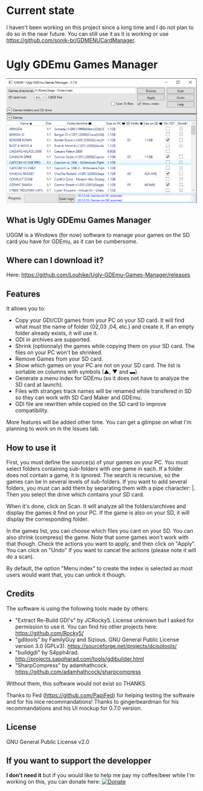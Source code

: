 # Current state
I haven't been working on this project since a long time and I do not plan to do so in the near future. You can still use it as it is working or use https://github.com/sonik-br/GDMENUCardManager.

# Ugly GDEmu Games Manager
![alt text](./capture1.png)

## What is Ugly GDEmu Games Manager
UGGM is a Windows (for now) software to manage your games on the SD card you have for GDEmu, as it can be cumbersome.

## Where can I download it?
Here: https://github.com/Louhike/Ugly-GDEmu-Games-Manager/releases

## Features
It allows you to:
* Copy your GDI/CDI games from your PC on your SD card. It will find what must the name of folder (02,03 ,04, etc.) and create it. If an empty folder already exists, it will use it.
* GDI in archives are supported.
* Shrink (optionnaly) the games while copying them on your SD card. The files on your PC won't be shrinked.
* Remove Games from your SD card.
* Show which games on your PC are not on your SD card. The list is sortable on columns with symbols (▲, ▼ and ▬).
* Generate a menu index for GDEmu (so it does not have to analyze the SD card at launch).
* Files with stranges track names will be renamed while transfered in SD so they can work with SD Card Maker and GDEmu.
* GDI file are rewritten while copied on the SD card to improve compatibility.

More features will be added other time. You can get a glimpse on what I'm planning to work on in the Issues tab.

## How to use it
First, you must define the source(s) of your games on your PC. You must select folders containing sub-folders with one game in each. If a folder does not contain a game, it is ignored. The search is recursive, so the games can be in several levels of sub-folders. If you want to add several folders, you must can add them by separating them with a pipe character: |. Then you select the drive which contains your SD card.

When it's done, click on Scan. It will analyze all the folders/archives and display the games it find on your PC. If the game is also on your SD, it will display the corresponding folder.

In the games list, you can choose which files you cant on your SD. You can also shrink (compress) the game. Note that some games won't work with that though. Check the actions you want to apply, and then click on "Apply". You can click on "Undo" if you want to cancel the actions (please note it will do a scan).

By default, the option "Menu index" to create the index is selected as most users would want that, you can untick it though.

## Credits
The software is using the following tools made by others:
* "Extract Re-Build GDI's" by JCRocky5. License unknown but I asked for permission to use it. You can find his other projects here: https://github.com/Rocky5/
* "gditools" by FamilyGuy and Sizious. GNU General Public License version 3.0 (GPLv3). https://sourceforge.net/projects/dcisotools/
* "buildgdi" by S4pph4rad. http://projects.sappharad.com/tools/gdibuilder.html
* "SharpCompress" by adamhathcock. https://github.com/adamhathcock/sharpcompress

Without them, this software would not exist so THANKS.

Thanks to Fed (https://github.com/PapiFed) for helping testing the software and for his nice recommandations!
Thanks to gingerbeardman for his recommandations and his UI mockup for 0.7.0 version.

## License
GNU General Public License v2.0

## If you want to support the developper
__I don't need it__ but if you would like to help me pay my coffee/beer while I'm working on this, you can donate here: [![Donate](https://img.shields.io/badge/Donate-PayPal-green.svg)](https://www.paypal.com/cgi-bin/webscr?cmd=_donations&business=GU9TN9WV3PMHA&currency_code=EUR&source=url)
